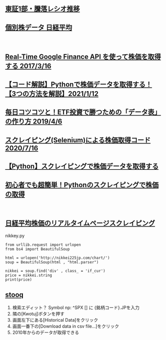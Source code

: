 ## [東証1部・騰落レシオ推移](https://finance.yahoo.co.jp/news/detail/20210218-00000118-stkms-stocks)
## [個別株データ 日経平均](https://kabuoji3.com/stock/)
<br>

## [Real-Time Google Finance API を使って株価を取得する 2017/3/16](https://x1.inkenkun.com/archives/5582)
## [【コード解説】Pythonで株価データを取得する！【3つの方法を解説】2021/1/12](https://myfrankblog.com/how_to_get_stock_price_with_python/)
## [毎日コツコツと！ETF投資で勝つための「データ表」の作り方 2019/4/6](https://gentosha-go.com/articles/-/20122)
## [スクレイピング(Selenium)による株価取得コード 2020/7/16](https://qiita.com/NT1123/items/00ca7919102d2d3faf8d)
## [【Python】スクレイピングで株価データを取得する](https://non-dimension.com/kabuka-scraping/)
## [初心者でも超簡単！Pythonのスクレイピングで株価の取得](https://ai-inter1.com/python-stock_scraping/)
<br>

## [日経平均株価のリアルタイムページスクレイピング](https://gist.github.com/nnsnodnb/3d6782d1a5d9a141f21c)

nikkey.py
```
from urllib.request import urlopen
from bs4 import BeautifulSoup

html = urlopen('http://nikkei225jp.com/chart/')
soup = BeautifulSoup(html , "html.parser")

nikkei = soup.find('div' , class_ = 'if_cur')
price = nikkei.string
print(price)
```

## [stooq](https://stooq.com/)

1. 検索エディット？  Symbol np: ^SPX [] に {銘柄コード}.JPを入力
2. 隣の[Kwotuj]ボタンを押す
3. 画面左下にある[Historical Data]をクリック
4. 画面一番下の[Download data in csv file...]をクリック
5. 2010年からのデータが取得できる

